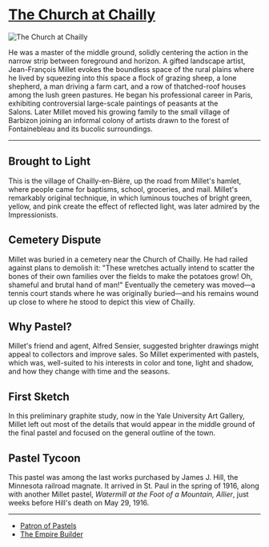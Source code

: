 # [The Church at Chailly](http://artsmia.github.io/griot/#/o/1637)
![The Church at Chailly](http://api.artsmia.org/images/1637/large.jpg)

He was a master of the middle ground, solidly centering the action in the narrow strip between foreground and horizon. A gifted landscape artist, Jean-François Millet evokes the boundless space of the rural plains where he lived by squeezing into this space a flock of grazing sheep, a lone shepherd, a man driving a farm cart, and a row of thatched-roof houses among the lush green pastures. He began his professional career in Paris, exhibiting controversial large-scale paintings of peasants at the Salons. Later Millet moved his growing family to the small village of Barbizon joining an informal colony of artists drawn to the forest of Fontainebleau and its bucolic surroundings.

---

## Brought to Light

This is the village of Chailly-en-Bière, up the road from Millet's hamlet, where people came for baptisms, school, groceries, and mail. Millet's remarkably original technique, in which luminous touches of bright green, yellow, and pink create the effect of reflected light, was later admired by the Impressionists.

## Cemetery Dispute

Millet was buried in a cemetery near the Church of Chailly. He had railed against plans to demolish it: "These wretches actually intend to scatter the bones of their own families over the fields to make the potatoes grow! Oh, shameful and brutal hand of man!" Eventually the cemetery was moved—a tennis court stands where he was originally buried—and his remains wound up close to where he stood to depict this view of Chailly. 

## Why Pastel?

Millet's friend and agent, Alfred Sensier, suggested brighter drawings might appeal to collectors and improve sales. So Millet experimented with pastels, which was, well-suited to his interests in color and tone, light and shadow, and how they change with time and the seasons.

## First Sketch

In this preliminary graphite study, now in the Yale University Art Gallery, Millet left out most of the details that would appear in the middle ground of the final pastel and focused on the general outline of the town.

## Pastel Tycoon

This pastel was among the last works purchased by James J. Hill, the Minnesota railroad magnate. It arrived in St. Paul in the spring of 1916, along with another Millet pastel, *Watermill at the Foot of a Mountain, Allier*, just weeks before Hill's death on May 29, 1916.

---

* [Patron of Pastels](../stories/patron-of-pastels.md)
* [The Empire Builder](../stories/the-empire-builder.md)

